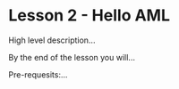 # Lesson 2 - Hello AML

High level description...

By the end of the lesson you will...

Pre-requesits:...
